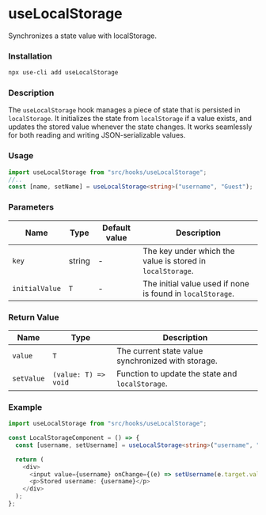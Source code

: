 # useLocalStorage

Synchronizes a state value with localStorage.

### Installation

```bash
npx use-cli add useLocalStorage
```

### Description

The `useLocalStorage` hook manages a piece of state that is persisted in `localStorage`. It initializes the state from `localStorage` if a value exists, and updates the stored value whenever the state changes. It works seamlessly for both reading and writing JSON-serializable values.

### Usage

```typescript
import useLocalStorage from "src/hooks/useLocalStorage";
//..
const [name, setName] = useLocalStorage<string>("username", "Guest");
```

### Parameters

| Name           | Type   | Default value | Description                                                |
| -------------- | ------ | ------------- | ---------------------------------------------------------- |
| `key`          | string | -             | The key under which the value is stored in `localStorage`. |
| `initialValue` | `T`    | -             | The initial value used if none is found in `localStorage`. |

### Return Value

| Name       | Type                 | Description                                        |
| ---------- | -------------------- | -------------------------------------------------- |
| `value`    | `T`                  | The current state value synchronized with storage. |
| `setValue` | `(value: T) => void` | Function to update the state and `localStorage`.   |

### Example

```typescript
import useLocalStorage from "src/hooks/useLocalStorage";

const LocalStorageComponent = () => {
  const [username, setUsername] = useLocalStorage<string>("username", "Guest");

  return (
    <div>
      <input value={username} onChange={(e) => setUsername(e.target.value)} />
      <p>Stored username: {username}</p>
    </div>
  );
};
```
